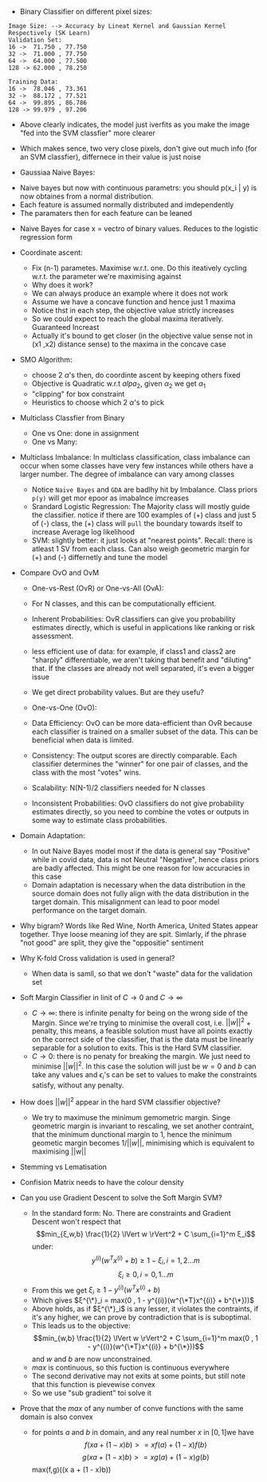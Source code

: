 * Binary Classifier on different pixel sizes:
```
Image Size: --> Accuracy by Lineat Kernel and Gaussian Kernel Respectively (SK Learn)
Validation Set:
16 ->  71.750 , 77.750
32 ->  71.000 , 77.750
64 ->  64.000 , 77.500
128 -> 62.000 , 78.250

Training Data:
16 ->  78.046 , 73.361
32 ->  88.172 , 77.521 
64 ->  99.895 , 86.786  
128 -> 99.979 , 97.206 
```

* Above clearly indicates, the model just iverfits as you make the image "fed into the SVM classfier" more clearer
* Which makes sence, two very close pixels, don't give out much info (for an SVM classfier), differnece in their value is just noise

* Gaussiaa Naive Bayes:
- Naive bayes but now with continuous parametrs: you should p(x_i | y) is now obtaines from a normal distribution.
- Each feature is assumed normally distributed and imdependently
- The paramaters then for each feature can be leaned

* Naive Bayes for case x = vectro of binary values. Reduces to the logistic regression form
* Coordinate ascent:
  - Fix (n-1) parametes. Maximise w.r.t. one. Do this iteatively cycling w.r.t. the parameter we're maximising against
  - Why does it work?
  - We can always produce an example where it does not work
  - Assume we have a concave function and hence just 1 maxima
  - Notice thst in each step, the objective value strictly increases
  - So we could expect to reach the global maxima iteratively. Guaranteed Increast
  - Actually it's bound to get closer (in the objective value sense not in (x1 ,x2) distance sense) to the maxima in the concave case

* SMO Algorithm:
  - choose 2 $\alpha$'s then, do coordinte ascent by keeping others fixed
  - Objective is Quadratic w.r.t $alpa_2$, given $\alpha_2$ we get $\alpha_1$ 
  - "clipping" for box constraint
  - Heuristics to choose which 2 $\alpha$'s to pick 
* Multiclass Classfier from Binary
  - One vs One: done in assignment
  - One vs Many:

* Multiclass Imbalance: In multiclass classification, class imbalance can occur when some classes have very few instances while others have a larger number. The degree of imbalance can vary among classes
  - Notice `Naive Bayes` and `GDA` are badlhy hit by Imbalance. Class priors `p(y)` will get mor epoor as imabalnce imcreases
  - Srandard Logistic Regression: The Majority class will mostly guide the classifier. notice if there are 100 examples of (+) class and     just 5 of (-) class, the (+) class will `pull` the boundary towards itself to increase Average log likelihood
  - SVM: slightly better: it just looks at "nearest points". Recall: there is atleast 1 SV from each class. Can also weigh geometric margin for (+) and (-) differnetly and tune the model
  
* Compare OvO and OvM
  - One-vs-Rest (OvR) or One-vs-All (OvA):
  - For N classes, and this can be computationally efficient.
  - Inherent Probabilities: OvR classifiers can give you probability estimates directly, which is useful in applications like ranking or     risk assessment.
  - less efficient use of data: for example, if class1 and class2 are "sharply" differentiable, we aren't taking that
    benefit and "diluting" that. If the classes are already not well separated, it's even a bigger issue
  - We get direct probability values. But are they usefu?

  - One-vs-One (OvO):
  - Data Efficiency: OvO can be more data-efficient than OvR because each classifier is trained on a smaller subset of the data. This can be beneficial when data is limited.
  - Consistency: The output scores are directly comparable. Each classifier determines the "winner" for one pair of classes, and the class with the most "votes" wins.
  - Scalability: N(N-1)/2 classifiers needed for N classes
  - Inconsistent Probabilities: OvO classifiers do not give probability estimates directly, so you need to combine the votes or outputs in some way to estimate class probabilities.
 
* Domain Adaptation:
  - In out Naive Bayes model most if the data is general say "Positive" while in covid data, data is not Neutral "Negative", hence class priors are badly affected. This might be one reason for low accuracies in this case
  - Domain adaptation is necessary when the data distribution in the source domain does not fully align with the data distribution in the target domain. This misalignment can lead to poor model performance on the target domain.
* Why bigram? Words like Red Wine, North America, United States appear together. Thye loose meaning iof they are spit. Simlarly, if the phrase "not good" are split, they give the "oppositie" sentiment

* Why K-fold Cross validation is used in general?
  - When data is samll, so that we don't "waste" data for the validation set
* Soft Margin Classifier in linit of $C \to 0$ and $C \to \infty$
  - $C \to \infty$: there is infinite penalty for being on the wrong side of the Margin. Since we're trying to minimise the overall          cost, i.e. $||w||^2$ + penalty, this means, a feasible solution
    must have all points exactly on the correct side of the classifier, that is the data must be linearly separable
    for a solution to exits. This is the Hard SVM classifier.
  - $C \to 0$: there is no penaty for breaking the margin. We just need to minimise $||w||^2$. In this case the solution
    will just be $w = 0$ and $b$ can take any values and $\epsilon_i$'s can be set to values to make the constraints satisfy, without any penalty. 

* How does $||w||^2$ appear in the hard SVM classifier objective?
  - We try to maximuse the minimum gemometric margin. Singe geometric margin is invariant to rescaling, we set another contraint,
    that the minimum dunctional margin to 1, hence the minimum geometic margin becomes $1/||w||$, minimising which is equivalent to
    maximising ||w||
* Stemming vs Lematisation
* Confision Matrix needs to have the colour density 
* Can you use Gradient Descent to solve the Soft Margin SVM?
  - In the standard form: No. There are constraints and Gradient Descent won't respect that
    $$min_{ξ,w,b} \frac{1}{2}  \lVert w \rVert^2 + C \sum_{i=1}^m ξ_i$$
    under:
    $$y^{(i)}(w^Tx^{(i)} + b) \geq 1 - ξ_i , i = 1 , 2 ...m$$
    $$ξ_i \geq 0, i = 0 , 1...m$$
  - From this we get  $ξ_i \geq  1 - y^{(i)}(w^Tx^{(i)} + b)$
  - Which gives $ξ^{\*}_i =  max(0 , 1 - y^{(i)}(w^{\*T}x^{(i)} + b^{\*}))$
  - Above holds, as if $ξ^{\*}_i$ is any lesser, it violates the contraints, if it's
    any higher, we can prove by contradiction that is is suboptimal.
  - This leads us to the objective:
    $$min_{w,b} \frac{1}{2}  \lVert w \rVert^2 + C \sum_{i=1}^m max(0 , 1 - y^{(i)}(w^{\*T}x^{(i)} + b^{\*}))$$
    and $w$ and $b$ are now unconstrained.
  - $max$ is continuous, so this fuction is continuous everywhere
  - The second derivative may not exits at some points, but still note that this function is pievewise convex
  - So we use "sub gradient" toi solve it

* Prove that the $max$ of any number of conve functions with the same domain is also convex
  - for points $a$ and $b$ in domain, and any real number $x$ in $[0,1]$we have
    $$f(x a + (1 - x)b) >= xf(a) + (1 - x) f(b)$$
    $$g(x a + (1 - x)b) >= xg(a) + (1 - x) g(b)$$
    max(f,g)((x a + (1 - x)b))
    
    


  
